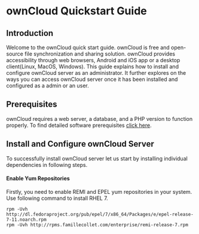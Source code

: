# ownCloud Quickstart Guide
## Introduction
Welcome to the ownCloud quick start guide. ownCloud is free and open-source file synchronization and sharing solution. ownCloud provides accessibility through web browsers, Android and iOS app or a desktop client(Linux, MacOS, Windows). This guide explains how to install and configure ownCloud server as an administrator. It further explores on the ways you can access ownCloud server once it has been installed and configured as a admin or an user.

## Prerequisites 
ownCloud requires a web server, a database, and a PHP version to function properly. To find detailed software prerequisites [click here](https://doc.owncloud.org/server/9.1/admin_manual/installation/source_installation.html#prerequisites-label). 

## Install and Configure ownCloud Server
To successfully install ownCloud server let us start by installing individual dependencies in following steps.

#### Enable Yum Repositories
Firstly, you need to enable REMI and EPEL yum repositories in your system. Use following command to install RHEL 7.

```
rpm -Uvh http://dl.fedoraproject.org/pub/epel/7/x86_64/Packages/e/epel-release-7-11.noarch.rpm
rpm -Uvh http://rpms.famillecollet.com/enterprise/remi-release-7.rpm
```
